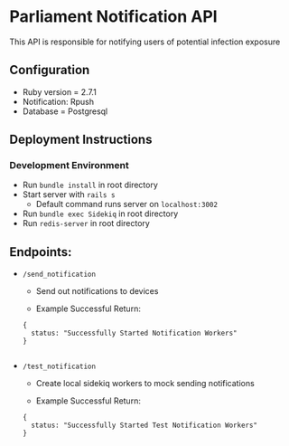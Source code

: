 # Parliament Notification API

This API is responsible for notifying users of potential infection exposure

## Configuration

* Ruby version = 2.7.1
* Notification: Rpush
* Database = Postgresql

## Deployment Instructions
### Development Environment
- Run ``` bundle install ``` in root directory
- Start server with ``` rails s ```
     - Default command runs server on ```localhost:3002```
- Run ``` bundle exec Sidekiq ``` in root directory
- Run ``` redis-server ``` in root directory


## Endpoints:
- ```/send_notification ```
    - Send out notifications to devices

    - Example Successful Return:
    ```
    {
      status: "Successfully Started Notification Workers"
    }
     
- ```/test_notification ```
    - Create local sidekiq workers to mock sending notifications

    - Example Successful Return:
    ```
    {
      status: "Successfully Started Test Notification Workers"
    }
